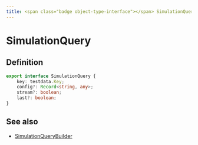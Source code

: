```yaml
---
title: <span class="badge object-type-interface"></span> SimulationQuery
---
```

# <span class="badge object-type-interface"></span> SimulationQuery

## Definition

```typescript
export interface SimulationQuery {
	key: testdata.Key;
	config?: Record<string, any>;
	stream?: boolean;
	last?: boolean;
}

```
## See also

 * <span class="badge builder"></span> [SimulationQueryBuilder](./builder-SimulationQueryBuilder.md)
